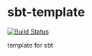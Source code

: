 # sbt-template

[![Build Status](https://travis-ci.org/Earne/sbt-template.svg?branch=travis)](https://travis-ci.org/Earne/sbt-template)

template for sbt
